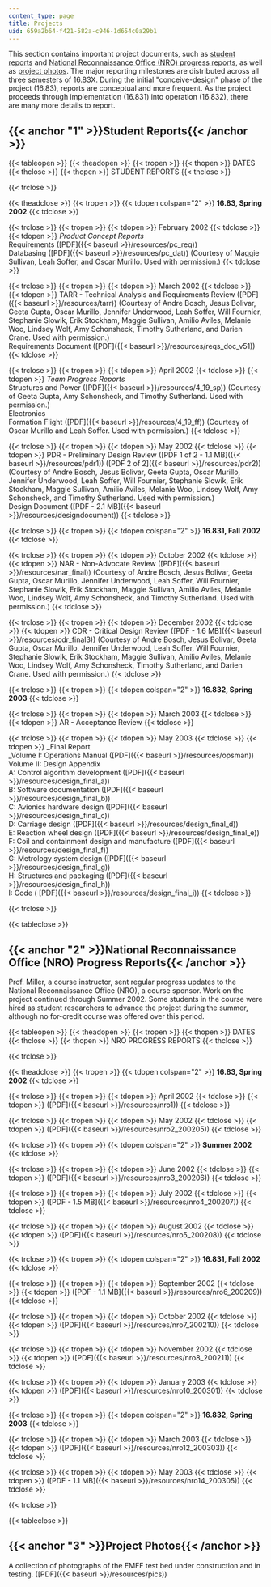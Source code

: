 ```yaml
---
content_type: page
title: Projects
uid: 659a2b64-f421-582a-c946-1d654c0a29b1
---
```


This section contains important project documents, such as [student reports](#1) and [National Reconnaissance Office (NRO) progress reports](#2), as well as [project photos](#3). The major reporting milestones are distributed across all three semesters of 16.83X. During the initial "conceive-design" phase of the project (16.83), reports are conceptual and more frequent. As the project proceeds through implementation (16.831) into operation (16.832), there are many more details to report.

{{< anchor "1" >}}Student Reports{{< /anchor >}}
------------------------------------------------

{{< tableopen >}}
{{< theadopen >}}
{{< tropen >}}
{{< thopen >}}
DATES
{{< thclose >}}
{{< thopen >}}
STUDENT REPORTS
{{< thclose >}}

{{< trclose >}}

{{< theadclose >}}
{{< tropen >}}
{{< tdopen colspan="2" >}}
**16.83, Spring 2002**
{{< tdclose >}}

{{< trclose >}}
{{< tropen >}}
{{< tdopen >}}
February 2002
{{< tdclose >}}
{{< tdopen >}}
_Product Concept Reports_  
Requirements ([PDF]({{< baseurl >}}/resources/pc_req))  
Databasing ([PDF]({{< baseurl >}}/resources/pc_dat)) (Courtesy of Maggie Sullivan, Leah Soffer, and Oscar Murillo. Used with permission.)
{{< tdclose >}}

{{< trclose >}}
{{< tropen >}}
{{< tdopen >}}
March 2002
{{< tdclose >}}
{{< tdopen >}}
TARR - Technical Analysis and Requirements Review ([PDF]({{< baseurl >}}/resources/tarr)) (Courtesy of Andre Bosch, Jesus Bolivar, Geeta Gupta, Oscar Murillo, Jennifer Underwood, Leah Soffer, Will Fournier, Stephanie Slowik, Erik Stockham, Maggie Sullivan, Amilio Aviles, Melanie Woo, Lindsey Wolf, Amy Schonsheck, Timothy Sutherland, and Darien Crane. Used with permission.)  
Requirements Document ([PDF]({{< baseurl >}}/resources/reqs_doc_v51))
{{< tdclose >}}

{{< trclose >}}
{{< tropen >}}
{{< tdopen >}}
April 2002
{{< tdclose >}}
{{< tdopen >}}
_Team Progress Reports_  
Structures and Power ([PDF]({{< baseurl >}}/resources/4_19_sp)) (Courtesy of Geeta Gupta, Amy Schonsheck, and Timothy Sutherland. Used with permission.)  
Electronics  
Formation Flight ([PDF]({{< baseurl >}}/resources/4_19_ff)) (Courtesy of Oscar Murillo and Leah Soffer. Used with permission.)
{{< tdclose >}}

{{< trclose >}}
{{< tropen >}}
{{< tdopen >}}
May 2002
{{< tdclose >}}
{{< tdopen >}}
PDR - Preliminary Design Review ([PDF 1 of 2 - 1.1 MB]({{< baseurl >}}/resources/pdr1)) ([PDF 2 of 2]({{< baseurl >}}/resources/pdr2)) (Courtesy of Andre Bosch, Jesus Bolivar, Geeta Gupta, Oscar Murillo, Jennifer Underwood, Leah Soffer, Will Fournier, Stephanie Slowik, Erik Stockham, Maggie Sullivan, Amilio Aviles, Melanie Woo, Lindsey Wolf, Amy Schonsheck, and Timothy Sutherland. Used with permission.)  
Design Document ([PDF - 2.1 MB]({{< baseurl >}}/resources/designdocument))
{{< tdclose >}}

{{< trclose >}}
{{< tropen >}}
{{< tdopen colspan="2" >}}
**16.831, Fall 2002**
{{< tdclose >}}

{{< trclose >}}
{{< tropen >}}
{{< tdopen >}}
October 2002
{{< tdclose >}}
{{< tdopen >}}
NAR - Non-Advocate Review ([PDF]({{< baseurl >}}/resources/nar_final)) (Courtesy of Andre Bosch, Jesus Bolivar, Geeta Gupta, Oscar Murillo, Jennifer Underwood, Leah Soffer, Will Fournier, Stephanie Slowik, Erik Stockham, Maggie Sullivan, Amilio Aviles, Melanie Woo, Lindsey Wolf, Amy Schonsheck, and Timothy Sutherland. Used with permission.)
{{< tdclose >}}

{{< trclose >}}
{{< tropen >}}
{{< tdopen >}}
December 2002
{{< tdclose >}}
{{< tdopen >}}
CDR - Critical Design Review ([PDF - 1.6 MB]({{< baseurl >}}/resources/cdr_final3)) (Courtesy of Andre Bosch, Jesus Bolivar, Geeta Gupta, Oscar Murillo, Jennifer Underwood, Leah Soffer, Will Fournier, Stephanie Slowik, Erik Stockham, Maggie Sullivan, Amilio Aviles, Melanie Woo, Lindsey Wolf, Amy Schonsheck, Timothy Sutherland, and Darien Crane. Used with permission.)
{{< tdclose >}}

{{< trclose >}}
{{< tropen >}}
{{< tdopen colspan="2" >}}
**16.832, Spring 2003**
{{< tdclose >}}

{{< trclose >}}
{{< tropen >}}
{{< tdopen >}}
March 2003
{{< tdclose >}}
{{< tdopen >}}
AR - Acceptance Review
{{< tdclose >}}

{{< trclose >}}
{{< tropen >}}
{{< tdopen >}}
May 2003
{{< tdclose >}}
{{< tdopen >}}
_Final Report  
_Volume I: Operations Manual ([PDF]({{< baseurl >}}/resources/opsman))  
Volume II: Design Appendix  
A: Control algorithm development ([PDF]({{< baseurl >}}/resources/design_final_a))  
B: Software documentation ([PDF]({{< baseurl >}}/resources/design_final_b))  
C: Avionics hardware design ([PDF]({{< baseurl >}}/resources/design_final_c))  
D: Carriage design ([PDF]({{< baseurl >}}/resources/design_final_d))  
E: Reaction wheel design ([PDF]({{< baseurl >}}/resources/design_final_e))  
F: Coil and containment design and manufacture ([PDF]({{< baseurl >}}/resources/design_final_f))  
G: Metrology system design ([PDF]({{< baseurl >}}/resources/design_final_g))  
H: Structures and packaging ([PDF]({{< baseurl >}}/resources/design_final_h))  
I: Code ( [PDF]({{< baseurl >}}/resources/design_final_i))
{{< tdclose >}}

{{< trclose >}}

{{< tableclose >}}

{{< anchor "2" >}}National Reconnaissance Office (NRO) Progress Reports{{< /anchor >}}
--------------------------------------------------------------------------------------

Prof. Miller, a course instructor, sent regular progress updates to the National Reconnaissance Office (NRO), a course sponsor. Work on the project continued through Summer 2002. Some students in the course were hired as student researchers to advance the project during the summer, although no for-credit course was offered over this period.

{{< tableopen >}}
{{< theadopen >}}
{{< tropen >}}
{{< thopen >}}
DATES
{{< thclose >}}
{{< thopen >}}
NRO PROGRESS REPORTS
{{< thclose >}}

{{< trclose >}}

{{< theadclose >}}
{{< tropen >}}
{{< tdopen colspan="2" >}}
**16.83, Spring 2002**
{{< tdclose >}}

{{< trclose >}}
{{< tropen >}}
{{< tdopen >}}
April 2002
{{< tdclose >}}
{{< tdopen >}}
([PDF]({{< baseurl >}}/resources/nro1))
{{< tdclose >}}

{{< trclose >}}
{{< tropen >}}
{{< tdopen >}}
May 2002
{{< tdclose >}}
{{< tdopen >}}
([PDF]({{< baseurl >}}/resources/nro2_200205))
{{< tdclose >}}

{{< trclose >}}
{{< tropen >}}
{{< tdopen colspan="2" >}}
**Summer 2002**
{{< tdclose >}}

{{< trclose >}}
{{< tropen >}}
{{< tdopen >}}
June 2002
{{< tdclose >}}
{{< tdopen >}}
([PDF]({{< baseurl >}}/resources/nro3_200206))
{{< tdclose >}}

{{< trclose >}}
{{< tropen >}}
{{< tdopen >}}
July 2002
{{< tdclose >}}
{{< tdopen >}}
([PDF - 1.5 MB]({{< baseurl >}}/resources/nro4_200207))
{{< tdclose >}}

{{< trclose >}}
{{< tropen >}}
{{< tdopen >}}
August 2002
{{< tdclose >}}
{{< tdopen >}}
([PDF]({{< baseurl >}}/resources/nro5_200208))
{{< tdclose >}}

{{< trclose >}}
{{< tropen >}}
{{< tdopen colspan="2" >}}
**16.831, Fall 2002**
{{< tdclose >}}

{{< trclose >}}
{{< tropen >}}
{{< tdopen >}}
September 2002
{{< tdclose >}}
{{< tdopen >}}
([PDF - 1.1 MB]({{< baseurl >}}/resources/nro6_200209))
{{< tdclose >}}

{{< trclose >}}
{{< tropen >}}
{{< tdopen >}}
October 2002
{{< tdclose >}}
{{< tdopen >}}
([PDF]({{< baseurl >}}/resources/nro7_200210))
{{< tdclose >}}

{{< trclose >}}
{{< tropen >}}
{{< tdopen >}}
November 2002
{{< tdclose >}}
{{< tdopen >}}
([PDF]({{< baseurl >}}/resources/nro8_200211))
{{< tdclose >}}

{{< trclose >}}
{{< tropen >}}
{{< tdopen >}}
January 2003
{{< tdclose >}}
{{< tdopen >}}
([PDF]({{< baseurl >}}/resources/nro10_200301))
{{< tdclose >}}

{{< trclose >}}
{{< tropen >}}
{{< tdopen colspan="2" >}}
**16.832, Spring 2003**
{{< tdclose >}}

{{< trclose >}}
{{< tropen >}}
{{< tdopen >}}
March 2003
{{< tdclose >}}
{{< tdopen >}}
([PDF]({{< baseurl >}}/resources/nro12_200303))
{{< tdclose >}}

{{< trclose >}}
{{< tropen >}}
{{< tdopen >}}
May 2003
{{< tdclose >}}
{{< tdopen >}}
([PDF - 1.1 MB]({{< baseurl >}}/resources/nro14_200305))
{{< tdclose >}}

{{< trclose >}}

{{< tableclose >}}

{{< anchor "3" >}}Project Photos{{< /anchor >}}
-----------------------------------------------

A collection of photographs of the EMFF test bed under construction and in testing. ([PDF]({{< baseurl >}}/resources/pics))